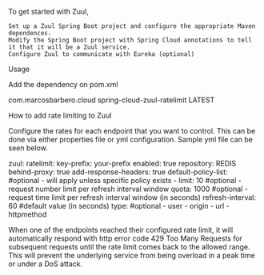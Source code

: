 To get started with Zuul, 

    Set up a Zuul Spring Boot project and configure the appropriate Maven dependences. 
    Modify the Spring Boot project with Spring Cloud annotations to tell it that it will be a Zuul service. 
    Configure Zuul to communicate with Eureka (optional)

Usage

Add the dependency on pom.xml

<dependency>
    <groupId>com.marcosbarbero.cloud</groupId>
    <artifactId>spring-cloud-zuul-ratelimit</artifactId>
    <version>LATEST</version>
</dependency>

How to add rate limiting to Zuul

Configure the rates for each endpoint that you want to control. This can be done via either properties file or yml configuration. Sample yml file can be seen below. 

zuul:
  ratelimit:
    key-prefix: your-prefix
    enabled: true
    repository: REDIS
    behind-proxy: true
    add-response-headers: true
    default-policy-list: #optional - will apply unless specific policy exists
      - limit: 10 #optional - request number limit per refresh interval window
        quota: 1000 #optional - request time limit per refresh interval window (in seconds)
        refresh-interval: 60 #default value (in seconds)
        type: #optional
          - user
          - origin
          - url
          - httpmethod

When one of the endpoints reached their configured rate limit, it will automatically respond with http error code 429 Too Many Requests for subsequent requests until the rate limit comes back to the allowed range. This will prevent the underlying service from being overload in a peak time or under a DoS attack.
